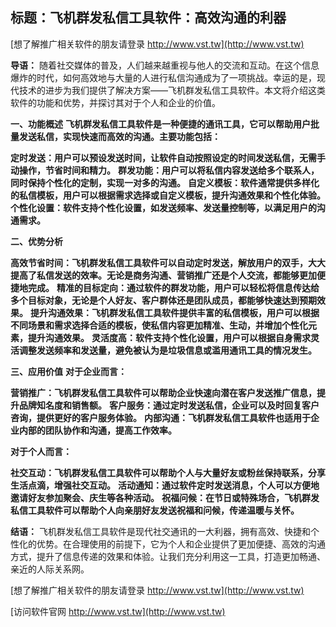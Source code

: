 ## **标题：飞机群发私信工具软件：高效沟通的利器**

[想了解推广相关软件的朋友请登录 http://www.vst.tw](http://www.vst.tw)

**导语：**
随着社交媒体的普及，人们越来越重视与他人的交流和互动。在这个信息爆炸的时代，如何高效地与大量的人进行私信沟通成为了一项挑战。幸运的是，现代技术的进步为我们提供了解决方案——飞机群发私信工具软件。本文将介绍这类软件的功能和优势，并探讨其对于个人和企业的价值。

**一、功能概述**
**飞机群发私信工具软件是一种便捷的通讯工具，它可以帮助用户批量发送私信，实现快速而高效的沟通。主要功能包括：**

**定时发送：用户可以预设发送时间，让软件自动按照设定的时间发送私信，无需手动操作，节省时间和精力。**
**群发功能：用户可以将私信内容发送给多个联系人，同时保持个性化的定制，实现一对多的沟通。**
**自定义模板：软件通常提供多样化的私信模板，用户可以根据需求选择或自定义模板，提升沟通效果和个性化体验。**
**个性化设置：软件支持个性化设置，如发送频率、发送量控制等，以满足用户的沟通需求。**

**二、优势分析**

**高效节省时间：飞机群发私信工具软件可以自动定时发送，解放用户的双手，大大提高了私信发送的效率。无论是商务沟通、营销推广还是个人交流，都能够更加便捷地完成。**
**精准的目标定向：通过软件的群发功能，用户可以轻松将信息传达给多个目标对象，无论是个人好友、客户群体还是团队成员，都能够快速达到预期效果。**
**提升沟通效果：飞机群发私信工具软件提供丰富的私信模板，用户可以根据不同场景和需求选择合适的模板，使私信内容更加精准、生动，并增加个性化元素，提升沟通效果。**
**灵活度高：软件支持个性化设置，用户可以根据自身需求灵活调整发送频率和发送量，避免被认为是垃圾信息或滥用通讯工具的情况发生。**

**三、应用价值**
**对于企业而言：**

**营销推广：飞机群发私信工具软件可以帮助企业快速向潜在客户发送推广信息，提升品牌知名度和销售额。**
**客户服务：通过定时发送私信，企业可以及时回复客户咨询，提供更好的客户服务体验。**
**内部沟通：飞机群发私信工具软件也适用于企业内部的团队协作和沟通，提高工作效率。**

**对于个人而言：**

**社交互动：飞机群发私信工具软件可以帮助个人与大量好友或粉丝保持联系，分享生活点滴，增强社交互动。**
**活动通知：通过软件定时发送消息，个人可以方便地邀请好友参加聚会、庆生等各种活动。**
**祝福问候：在节日或特殊场合，飞机群发私信工具软件可以帮助个人向亲朋好友发送祝福和问候，传递温暖与关怀。**

**结语：**
飞机群发私信工具软件是现代社交通讯的一大利器，拥有高效、快捷和个性化的优势。在合理使用的前提下，它为个人和企业提供了更加便捷、高效的沟通方式，提升了信息传递的效果和体验。让我们充分利用这一工具，打造更加畅通、亲近的人际关系网。

[想了解推广相关软件的朋友请登录 http://www.vst.tw](http://www.vst.tw)


[访问软件官网 http://www.vst.tw](http://www.vst.tw)

